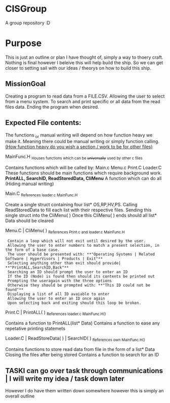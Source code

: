 # CISGroup
A group repository :D


# Purpose 
This is just an outline or plan I have thought of, simply a way to thoery craft. Nothing is final however I beleive this will help build the ship. 
So we can get closer to setting sail with our ideas / theorys on how to build this ship.

## MissionGoal
Creating a program to read data from a FILE.CSV.
Allowing the user to select from a menu system.
To search and print specific or all data from the read files data.
Ending the program when desired.

    
## Expected File contents:
 The functions <sub>or</sub> manual writing will depend on how function heavy we make it.
 Meaning there could be manual writing or simply function calling. 	<ins>(How function heavy do you wish a section / work to be for other files)</ins>

MainFunc.H  <sub>Houses functions which can be ~~universally~~ used by other c files</sub>

 Contains functions which will be called by: Main.c Menu.c Print.C Loader.C
 These functions should be main functions which require background work.
 **PrintALL, SearchID, ReadStoredData, CliMenu**
 A function which can do all (Hiding manual writing)

Main.C <sub>References loader.c MainFunc.H</sub>

 Create a single struct containing four list* OS,RP,HV,PS.
 Calling ReadStoredData to fill each list with their respective files.
 Sending this single struct into the CliMenu( )
 Once this CliMenu( ) ends should all list* Data should be cleared

Menu.C | CliMenu( ) <sub>References Print.c and loader.c MainFunc.H</sub>

     Contain a loop which will not exit until desired by the user.
     Allowing the user to enter numbers to match a present selection, in the form of a base case.
     The user should be presented with: **"Operating Systems | Related Software | HyperVisors | Products | Exit"**
     Selecting anything other than exit should provide| **"PrintALL,SearchID,Back"**
     Searching an ID should prompt the user to enter an ID
     If the ID (Node) is found then should its contents be printed out
     Prompting the useragain with the three options
     Otherwise they should be prompted with: **"This ID could not be found"**
     Displaying a list of all ID avaiable to enter
     Allowing the user to enter an ID once again
     Upon selecting back and exiting should this loop be broken.

Print.C | PrintALL( ) <sub>References loader.c MainFunc.H()</sub>

 Contains a function to PrintALL(list* Data)
 Contains a function to ease any repetative printing statemets

Loader.C | ReadStoreData( ) | SearchID( ) <sub>References own MainFunc.H()</sub>

 Contains functions to store read data from file in the form of a list* Data
 Closing the files after being stored
 Contains a function to search for an ID


## TASKI can go over task through communications | I will write my idea / task down later
 However I do have them written down somewhere however this is simply an overall outline

